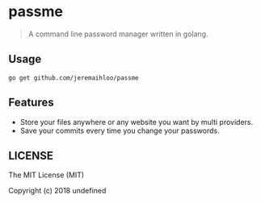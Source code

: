 # passme

> A command line password manager written in golang.

## Usage

```console
go get github.com/jeremaihloo/passme
```

## Features

- Store your files anywhere or any website you want by multi providers.
- Save your commits every time you change your passwords.

## LICENSE

The MIT License (MIT)

Copyright (c) 2018 undefined